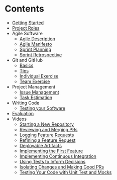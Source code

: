 # Contents

- [Getting Started](../../README.md)
- [Project Roles](./roles.md)
- Agile Software
    - [Agile Description](./agile.md)
    - [Agile Manifesto](./agile_manifesto.md)
    - [Sprint Planning](./planning.md)
    - [Sprint Retrospective](./retrospective.md)
- Git and GitHub
    - [Basics](./git_basics.md)
    - [Tips](./git_tips.md)
    - [Individual Exercise](./git_exercise_individual.md)
    - [Team Exercise](./git_exercise_team.md)
- Project Management
    - [Issue Management](./issues.md)
    - [Task Estimation](./estimation.md)
- Writing Code
    - [Testing your Software](./testing.md)
- [Evaluation](./evaluation.md)
- Videos
    - [Starting a New Repository](https://drive.google.com/file/d/1QKIMBj8Aewsvp3eHtc3ZxB2BZFQZwoao/view?usp=sharing "Starting a new Repository")
    - [Reviewing and Merging PRs](https://drive.google.com/file/d/19ooq9qdHZdhOkbxsyYkt1VCXsEQpdRQO/view?usp=sharing "Reviewing and Merging PRs")
    - [Logging Feature Requests](https://drive.google.com/file/d/1n7Bbgr6DBXDGgLoNifwTASSe8wax3e9g/view?usp=sharing "Video: Logging Feature Requests")
    - [Refining a Feature Request](https://drive.google.com/file/d/17cMkPLJP-gDVU5IFERgi_2Vo0Ff8PqgO/view?usp=sharing "Video: Refining a Feature Request")
    - [Deployable Artifacts](https://drive.google.com/file/d/1JdmV03vOxWLYWSVmAgdGr2e1YN7ff-5e/view?usp=sharing "Video: Deployable Artifacts")
    - [Implementing the First Feature](https://drive.google.com/file/d/1Gejl7be0UgtZZe8wL9J0IQM7weZ7RqTk/view?usp=sharing "Video: Implementing the First Feature")
    -  [Implementing Continuous Integration](https://drive.google.com/file/d/1hlTaBNjvvH14oY4eSOJkMBSWrICa70si/view?usp=sharing "Implementing Continuous Integration")
    -  [Using Tests to Inform Decisions](https://drive.google.com/file/d/1C96T5vUWZaAG6RtsR0b7yvmoTf-Sd-TF/view?usp=sharing "Using Tests to Inform Decisions")
    -  [Isolating Changes and Making Good PRs](https://drive.google.com/file/d/10Nk_DOStB9W1cFrYtx28y05y3lZI6FHl/view?usp=sharing "Isolating Changes and Making Good PRs")
    -  [Testing Your Code with Unit Test and Mocks](https://drive.google.com/file/d/1RNMUShsrPl4Ubylp6KHCHnXs97c18_2j/view?usp=sharing "Testing Your Code with Unit Tests and Mocks")
